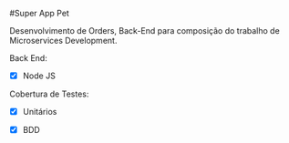 #Super App Pet

Desenvolvimento de Orders, Back-End para composição do trabalho de Microservices Development.<p>

Back End: <p>
  - [x] Node JS <p>

Cobertura de Testes: <p>
  - [x] Unitários <p>
  - [x] BDD <p>
